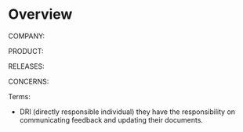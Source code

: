 # Overview

COMPANY:
<!--principles of the company-->

PRODUCT:
<!--[what and why -- framing the decision -- consider the alternatives] -->

RELEASES:
<!-- an idea on how each release of the project will be -->

CONCERNS:
<!-- stuff such as privacy, security, moderation, controversial decisions, -->

Terms:
- DRI (directly responsible individual) they have the responsibility on communicating feedback and updating their documents.
